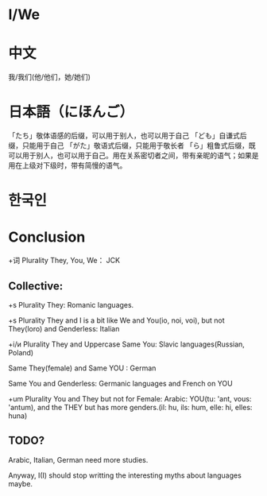 # I/We

# 中文
我/我们(他/他们，她/她们)

# 日本語（にほんご）

「たち」敬体语感的后缀，可以用于别人，也可以用于自己
「ども」自谦式后缀，只能用于自己
「がた」敬语式后缀，只能用于敬长者
「ら」粗鲁式后缀，既可以用于别人，也可以用于自己。用在关系密切者之间，带有亲昵的语气；如果是用在上级对下级时，带有简慢的语气。

# 한국인

# Conclusion

+词 Plurality They, You, We：  JCK

## Collective:

+s Plurality They:  Romanic languages.

+s Plurality They and I is a bit like We and You(io, noi, voi), but not They(loro) and Genderless: Italian

+i/и Plurality They and Uppercase Same You:  Slavic languages(Russian, Poland)

Same They(female) and Same YOU : German

Same You and Genderless:  Germanic languages and French on YOU

+um Plurality You and They but not for Female: Arabic: YOU(tu: 'ant, vous: 'antum), and the THEY but has more genders.(il: hu, ils: hum, elle: hi, elles: huna)

## TODO?

Arabic, Italian, German need more studies. 

Anyway, I(I) should stop writting the interesting myths about languages maybe. 
